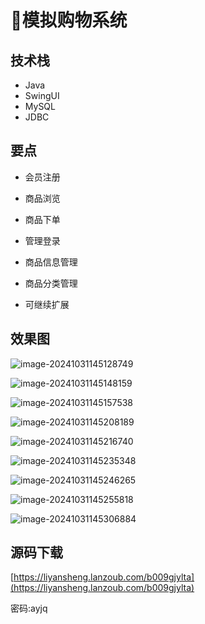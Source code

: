 # 🏬模拟购物系统

<SlideProtected>

<MyGlobalComponent />

## 技术栈

- Java
- SwingUI
- MySQL
- JDBC

## 要点

- 会员注册
- 商品浏览
- 商品下单

- 管理登录

- 商品信息管理

- 商品分类管理

- 可继续扩展

## 效果图

![image-20241031145128749](http://cdn.qiniu.liyansheng.top/img/image-20241031145128749.png)

![image-20241031145148159](http://cdn.qiniu.liyansheng.top/img/image-20241031145148159.png)

![image-20241031145157538](http://cdn.qiniu.liyansheng.top/img/image-20241031145157538.png)

![image-20241031145208189](http://cdn.qiniu.liyansheng.top/img/image-20241031145208189.png)

![image-20241031145216740](http://cdn.qiniu.liyansheng.top/img/image-20241031145216740.png)

![image-20241031145235348](http://cdn.qiniu.liyansheng.top/img/image-20241031145235348.png)

![image-20241031145246265](http://cdn.qiniu.liyansheng.top/img/image-20241031145246265.png)

![image-20241031145255818](http://cdn.qiniu.liyansheng.top/img/image-20241031145255818.png)

![image-20241031145306884](http://cdn.qiniu.liyansheng.top/img/image-20241031145306884.png)


## 源码下载

<gzh />

<PasswordProtected>



[https://liyansheng.lanzoub.com/b009gjylta](https://liyansheng.lanzoub.com/b009gjylta)

密码:ayjq

</PasswordProtected>


</SlideProtected>